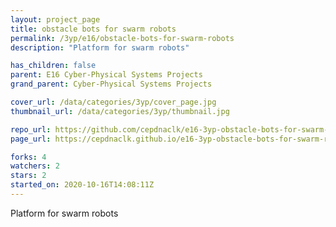 ```yaml
---
layout: project_page
title: obstacle bots for swarm robots
permalink: /3yp/e16/obstacle-bots-for-swarm-robots
description: "Platform for swarm robots"

has_children: false
parent: E16 Cyber-Physical Systems Projects
grand_parent: Cyber-Physical Systems Projects

cover_url: /data/categories/3yp/cover_page.jpg
thumbnail_url: /data/categories/3yp/thumbnail.jpg

repo_url: https://github.com/cepdnaclk/e16-3yp-obstacle-bots-for-swarm-robots
page_url: https://cepdnaclk.github.io/e16-3yp-obstacle-bots-for-swarm-robots

forks: 4
watchers: 2
stars: 2
started_on: 2020-10-16T14:08:11Z
---
```

Platform for swarm robots

